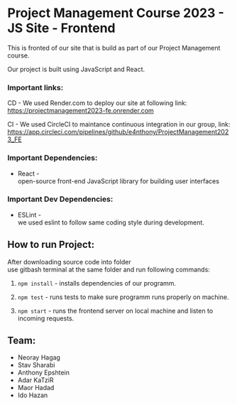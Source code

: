 # Project Management Course 2023 - JS Site - Frontend

This is fronted of our site that is build as part of our Project Management course. 

Our project is built using JavaScript and React.

### Important links:

CD - We used Render.com to deploy our site at following link:\
https://projectmanagement2023-fe.onrender.com

CI - We used CircleCI to maintance
continuous integration in our group, link:\
https://app.circleci.com/pipelines/github/e4nthony/ProjectManagement2023_FE

### Important Dependencies:

- React - \
open-source front-end JavaScript library for building user interfaces

### Important Dev Dependencies:

- ESLint - \
we used eslint to follow same coding style during development.

## How to run Project:

After downloading source code into folder\
use gitbash terminal at the same folder and run following commands: 

1. `npm install` - installs dependencies of our programm.

2. `npm test` - runs tests to make sure programm runs properly on machine. 

3. `npm start` - runs the frontend server on local machine and listen to incoming requests.

## Team:
- Neoray Hagag
- Stav Sharabi
- Anthony Epshtein
- Adar KaTziR
- Maor Hadad
- Ido Hazan


<!-- ### Site Preview:
--- -->


<!-- sprint1 -->
